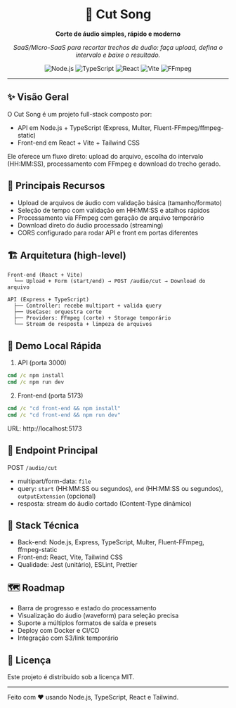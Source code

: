 <div align="center">
  
  <h1>🎵 Cut Song</h1>
  <p><strong>Corte de áudio simples, rápido e moderno</strong></p>
  
  <p>
    <em>SaaS/Micro-SaaS para recortar trechos de áudio: faça upload, defina o intervalo e baixe o resultado.</em>
  </p>
  
  <p>
    <img src="https://img.shields.io/badge/Node.js-18%2B-339933?logo=node.js&logoColor=white" alt="Node.js"/>
    <img src="https://img.shields.io/badge/TypeScript-5.x-3178C6?logo=typescript&logoColor=white" alt="TypeScript"/>
    <img src="https://img.shields.io/badge/React-18-61DAFB?logo=react&logoColor=white" alt="React"/>
    <img src="https://img.shields.io/badge/Vite-5-646CFF?logo=vite&logoColor=white" alt="Vite"/>
    <img src="https://img.shields.io/badge/FFmpeg-static-FF6C37" alt="FFmpeg"/>
  </p>
  
</div>

---

## ✨ Visão Geral

O Cut Song é um projeto full-stack composto por:

- API em Node.js + TypeScript (Express, Multer, Fluent-FFmpeg/ffmpeg-static)
- Front-end em React + Vite + Tailwind CSS

Ele oferece um fluxo direto: upload do arquivo, escolha do intervalo (HH:MM:SS), processamento com FFmpeg e download do trecho gerado.

## 🧩 Principais Recursos
- Upload de arquivos de áudio com validação básica (tamanho/formato)
- Seleção de tempo com validação em HH:MM:SS e atalhos rápidos
- Processamento via FFmpeg com geração de arquivo temporário
- Download direto do áudio processado (streaming)
- CORS configurado para rodar API e front em portas diferentes

## 🏗️ Arquitetura (high-level)
```
Front-end (React + Vite)
  └── Upload + Form (start/end) → POST /audio/cut → Download do arquivo

API (Express + TypeScript)
  ├── Controller: recebe multipart + valida query
  ├── UseCase: orquestra corte
  ├── Providers: FFmpeg (corte) + Storage temporário
  └── Stream de resposta + limpeza de arquivos
```

## 🚀 Demo Local Rápida

1) API (porta 3000)
```cmd
cmd /c npm install
cmd /c npm run dev
```

2) Front-end (porta 5173)
```cmd
cmd /c "cd front-end && npm install"
cmd /c "cd front-end && npm run dev"
```

URL: http://localhost:5173

## 🔌 Endpoint Principal

POST `/audio/cut`

- multipart/form-data: `file`
- query: `start` (HH:MM:SS ou segundos), `end` (HH:MM:SS ou segundos), `outputExtension` (opcional)
- resposta: stream do áudio cortado (Content-Type dinâmico)

## 🧱 Stack Técnica
- Back-end: Node.js, Express, TypeScript, Multer, Fluent-FFmpeg, ffmpeg-static
- Front-end: React, Vite, Tailwind CSS
- Qualidade: Jest (unitário), ESLint, Prettier

## 🗺️ Roadmap
- Barra de progresso e estado do processamento
- Visualização do áudio (waveform) para seleção precisa
- Suporte a múltiplos formatos de saída e presets
- Deploy com Docker e CI/CD
- Integração com S3/link temporário

## 📄 Licença
Este projeto é distribuído sob a licença MIT.

---

Feito com ❤️ usando Node.js, TypeScript, React e Tailwind.
